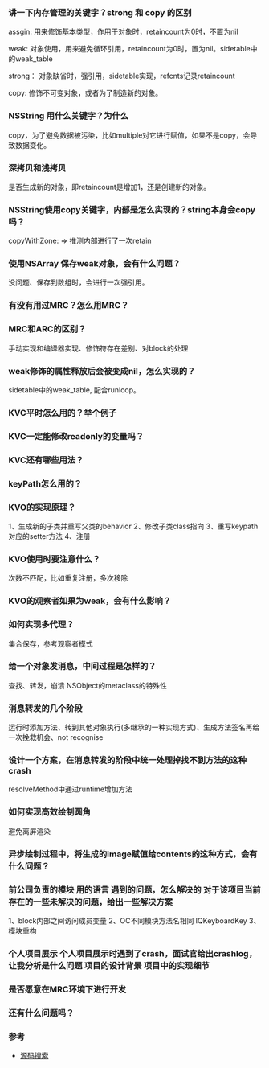 ### 讲一下内存管理的关键字？strong 和 copy 的区别
assgin: 用来修饰基本类型，作用于对象时，retaincount为0时，不置为nil

weak: 对象使用，用来避免循环引用，retaincount为0时，置为nil。sidetable中的weak_table

strong： 对象缺省时，强引用，sidetable实现，refcnts记录retaincount

copy: 修饰不可变对象，或者为了制造新的对象。

### NSString 用什么关键字？为什么
copy，为了避免数据被污染，比如multiple对它进行赋值，如果不是copy，会导致数据变化。

### 深拷贝和浅拷贝
是否生成新的对象，即retaincount是增加1，还是创建新的对象。

### NSString使用copy关键字，内部是怎么实现的？string本身会copy吗？
copyWithZone: => 推测内部进行了一次retain

### 使用NSArray 保存weak对象，会有什么问题？
没问题、保存到数组时，会进行一次强引用。

### 有没有用过MRC？怎么用MRC？

### MRC和ARC的区别？
手动实现和编译器实现、修饰符存在差别、对block的处理

### weak修饰的属性释放后会被变成nil，怎么实现的？
sidetable中的weak_table, 配合runloop。

### KVC平时怎么用的？举个例子

### KVC一定能修改readonly的变量吗？

### KVC还有哪些用法？

### keyPath怎么用的？

### KVO的实现原理？
1、生成新的子类并重写父类的behavior
2、修改子类class指向
3、重写keypath对应的setter方法
4、注册

### KVO使用时要注意什么？
次数不匹配，比如重复注册，多次移除

### KVO的观察者如果为weak，会有什么影响？

### 如何实现多代理？
集合保存，参考观察者模式

### 给一个对象发消息，中间过程是怎样的？
查找、转发，崩溃
NSObject的metaclass的特殊性

### 消息转发的几个阶段
运行时添加方法、转到其他对象执行(多继承的一种实现方式)、生成方法签名再给一次挽救机会、not recognise

### 设计一个方案，在消息转发的阶段中统一处理掉找不到方法的这种crash
resolveMethod中通过runtime增加方法

### 如何实现高效绘制圆角
避免离屏渲染

### 异步绘制过程中，将生成的image赋值给contents的这种方式，会有什么问题？

### 前公司负责的模块 用的语言 遇到的问题，怎么解决的 对于该项目当前存在的一些未解决的问题，给出一些解决方案
1、block内部之间访问成员变量
2、OC不同模块方法名相同 IQKeyboardKey
3、模块重构

### 个人项目展示 个人项目展示时遇到了crash，面试官给出crashlog，让我分析是什么问题 项目的设计背景 项目中的实现细节

### 是否愿意在MRC环境下进行开发

### 还有什么问题吗？


### 参考 
- [源码搜索](https://searchcode.com/)
